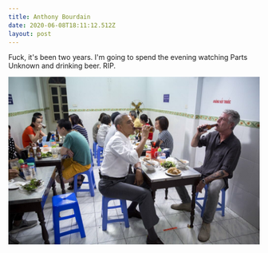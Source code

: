 ```yaml
---
title: Anthony Bourdain
date: 2020-06-08T18:11:12.512Z
layout: post
---
```

Fuck, it's been two years. I'm going to spend the evening watching Parts Unknown and drinking beer. RIP.

![Obama and Anthony Bourdain eating noodles in Vietnam](/assets/uploads/dfllgtqwsaaiovi.jpg)